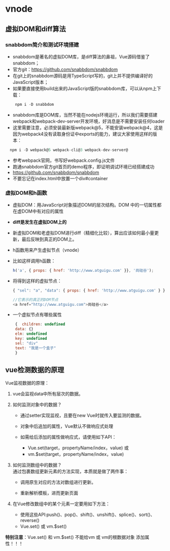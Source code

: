 # vnode
## 虚拟DOM和diff算法

### snabbdom简介和测试环境搭建
- snabbdom是著名的虚拟DOM库，是diff算法的鼻祖，Vue源码借鉴了snabbdom；
- 官方git：<https://github.com/snabbdom/snabbdom>
- 在git上的snabbdom源码是用TypeScript写的，git上并不提供编译好的
JavaScript版本；
- 如果要直接使用build出来的JavaScript版的snabbdom库，可以从npm上下载：
  ```js
   npm i -D snabbdom
  ```
- snabbdom库是DOM库，当然不能在nodejs环境运行，所以我们需要搭建webpack和webpack-dev-server开发环境，好消息是不需要安装任何loader
- 这里需要注意，必须安装最新版webpack@5，不能安装webpack@4，这是因为webpack4没有读取身份证中exports的能力，建议大家使用这样的版本：
 ```js
   npm i -D webpack@5 webpack-cli@3 webpack-dev-server@
 ```
 - 参考webpack官网，书写好webpack.config.js文件
 - 跑通snabbdom官方git首页的demo程序，即证明调试环境已经搭建成功
 - https://github.com/snabbdom/snabbdom
 - 不要忘记在index.html中放置一个div#container

### 虚拟DOM和h函数
- 虚拟DOM：用JavaScript对象描述DOM的层次结构。DOM 中的一切属性都在虚DOM中有对应的属性
- **diff是发生在虚拟DOM上的**
- 新虚拟DOM和老虚拟DOM进行diff（精细化比较），算出应该如何最小量更新，最后反映到真正的DOM上。

- h函数用来产生虚拟节点（vnode）
- 比如这样调用h函数：
  ```js
  h('a', { props: { href: 'http://www.atguigu.com' }}, '尚硅谷');
  ```
- 将得到这样的虚拟节点：
  ```js
  { "sel": "a", "data": { props: { href: 'http://www.atguigu.com' } }, "text": "尚硅谷" }

  //它表示的真正的DOM节点
  <a href="http://www.atguigu.com">尚硅谷</a>
  ```
- 一个虚拟节点有哪些属性
  ```js
   {  children: undefined
   data: {}
   elm: undefined
   key: undefined
   sel: "div"
   text: "我是一个盒子"
   }
  ```



## vue检测数据的原理

Vue监视数据的原理：
  1. vue会监视data中所有层次的数据。  


  2. 如何监测对象中的数据？
  
     * 通过setter实现监视，且要在new Vue时就传入要监测的数据。

     * 对象中后追加的属性，Vue默认不做响应式处理

     * 如需给后添加的属性做响应式，请使用如下API：
         - Vue.set(target，propertyName/index，value) 或 
         - vm.$set(target，propertyName/index，value)

  3. 如何监测数组中的数据？  
      通过包裹数组更新元素的方法实现，本质就是做了两件事：

     * 调用原生对应的方法对数组进行更新。

     * 重新解析模板，进而更新页面


  4. 在Vue修改数组中的某个元素一定要用如下方法：
     * 使用这些API:push()、pop()、shift()、unshift()、splice()、sort()、reverse()
     * Vue.set() 或 vm.$set()

  **特别注意**：Vue.set() 和 vm.$set() 不能给vm 或 vm的根数据对象 添加属性！！！

